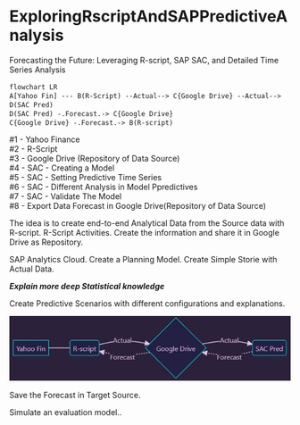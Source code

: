 # ExploringRscriptAndSAPPredictiveAnalysis
Forecasting the Future: Leveraging R-script, SAP SAC, and Detailed Time Series Analysis

```mermaid
flowchart LR
A[Yahoo Fin] --- B(R-Script) --Actual--> C{Google Drive} --Actual--> D(SAC Pred) 
D(SAC Pred) -.Forecast.-> C{Google Drive}
C{Google Drive} -.Forecast.-> B(R-script)
```

#1 - Yahoo Finance <br>
#2 - R-Script<br>
#3 - Google Drive (Repository of Data Source)<br>
#4 - SAC - Creating a Model<br>
#5 - SAC - Setting Predictive Time Series<br>
#6 - SAC - Different Analysis in Model Ppredictives<br>
#7 - SAC - Validate The Model<br>
#8 - Export Data Forecast in Google Drive(Repository of Data Source)<br>

The idea is to create end-to-end Analytical Data from the Source data with R-script.
R-Script Activities.
Create the information and share it in Google Drive as Repository.

SAP Analytics Cloud.
Create a Planning Model.
Create Simple Storie with Actual Data.

<b><i>Explain more deep Statistical knowledge </i></b>

Create Predictive Scenarios with different configurations and explanations.

![Yahoo001](FluxRscriptSAC.jpg)


Save the Forecast in Target Source.

Simulate an evaluation model..


